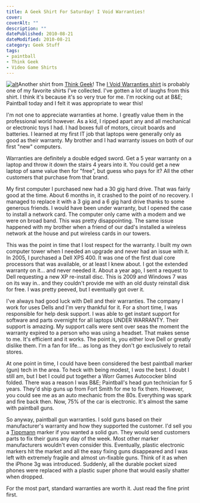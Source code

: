 ```yaml
---
title: A Geek Shirt For Saturday! I Void Warranties!
cover:
coverAlt: ""
description: ""
datePublished: 2010-08-21
dateModified: 2010-08-21
category: Geek Stuff
tags:
- paintball
- Think Geek
- Video Game Shirts
---
```


[![alt](http://blog.worthyd.com/wp-content/uploads/2010/08/i_void_warranties-150x150.jpg)](http://blog.worthyd.com/wp-content/uploads/2010/08/i_void_warranties.jpg)Another shirt from [Think Geek](http://www.thinkgeek.com)!  The [I Void Warranties shirt](http://www.thinkgeek.com/clearance/tshirtsapparel/8f52/) is probably one of my favorite shirts I've collected.  I've gotten a lot of laughs from this shirt. I think it's because it's so very true for me.  I'm rocking out at B&E; Paintball today and I felt it was appropriate to wear this!

I'm not one to appreciate warranties at home. I greatly value them in the professional world however.  As a kid, I ripped apart any and all mechanical or electronic toys I had.  I had boxes full of motors, circuit boards and batteries.  I learned at my first IT job that laptops were generally only as good as their warranty.  My brother and I had warranty issues on both of our first "new" computers.

Warranties are definitely a double edged sword.  Get a 5 year warranty on a laptop and throw it down the stairs 4 years into it. You could get a new laptop of same value then for "free", but guess who pays for it?  All the other customers that purchase from that brand.

My first computer I purchased new had a 30 gig hard drive. That was fairly good at the time.  About 6 months in, it crashed to the point of no recovery.  I managed to replace it with a 3 gig and a 6 gig hard drive thanks to some generous friends.  I would have been under warranty, but I opened the case to install a network card. The computer only came with a modem and we were on broad band.  This was pretty disappointing.  The same issue happened with my brother when a friend of our dad's installed a wireless network at the house and put wireless cards in our towers.

This was the point in time that I lost respect for the warranty.  I built my own computer tower when I needed an upgrade and never had an issue with it.  In 2005, I purchased a Dell XPS 400. It was one of the first dual core processors that was available, or at least I knew about.  I got the extended warranty on it... and never needed it.  About a year ago, I sent a request to Dell requesting a new XP re-install disc.  This is 2009 and Windows 7 was on its way in.. and they couldn't provide me with an old dusty reinstall disk for free.  I was pretty peeved, but I eventually got over it.

I've always had good luck with Dell and their warranties.  The company I work for uses Dells and I'm very thankful for it. For a short time, I was responsible for help desk support.  I was able to get instant support for software and parts overnight for all laptops UNDER WARRANTY.  Their support is amazing.  My support calls were sent over seas the moment the warranty expired to a person who was using a headset.  That makes sense to me.  It's efficient and it works.  The point is, you either love Dell or greatly dislike them.  I'm a fan for life... as long as they don't go exclusively to retail stores.

At one point in time, I could have been considered the best paintball marker (gun) tech in the area.  To heck with being modest, I _was_ the best. I doubt I still am, but I bet I could put together a Worr Games Autococker blind folded.  There was a reason I was B&E; Paintball's head gun technician for 5 years. They'd ship guns up from Fort Smith for me to fix them.  However, you could see me as an auto mechanic from the 80s.  Everything was spark and fire back then. Now, 75% of the car is electronic.  It's almost the same with paintball guns.

So anyway, paintball gun warranties. I sold guns based on their manufacturer's warranty and how they supported the customer.  I'd sell you a [Tippmann](http://www.tippmann.com/) marker if you wanted a solid gun.  They would send customers parts to fix their guns any day of the week.   Most other marker manufacturers wouldn't even consider this.  Eventually, plastic electronic markers hit the market and all the easy fixing guns disappeared and I was left with extremely fragile and almost un-fixable guns.  Think of it as when the iPhone 3g was introduced.  Suddenly, all the durable pocket sized phones were replaced with a plastic super phone that would easily shatter when dropped.

For the most part, standard warranties are worth it. Just read the fine print first.
